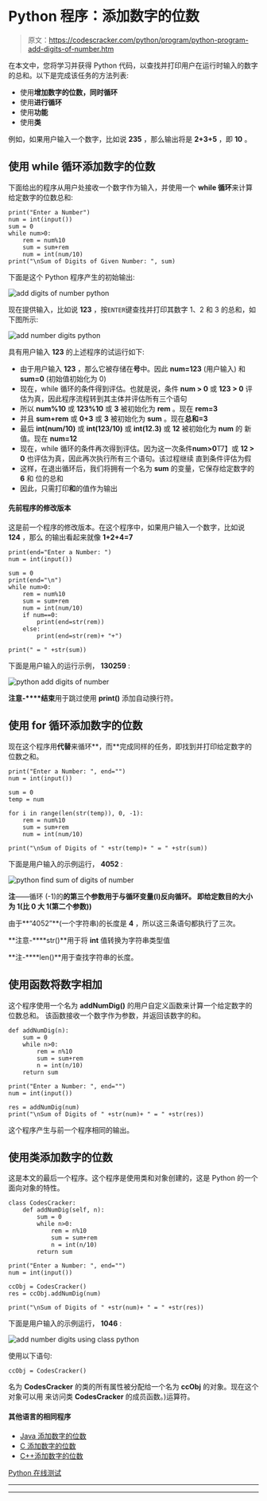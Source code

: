 # Python 程序：添加数字的位数

> 原文：<https://codescracker.com/python/program/python-program-add-digits-of-number.htm>

在本文中，您将学习并获得 Python 代码，以查找并打印用户在运行时输入的数字的总和。以下是完成该任务的方法列表:

*   使用**增加数字的位数，同时循环**
*   使用**进行循环**
*   使用**功能**
*   使用**类**

例如，如果用户输入一个数字，比如说 **235** ，那么输出将是 **2+3+5** ，即 **10** 。

## 使用 while 循环添加数字的位数

下面给出的程序从用户处接收一个数字作为输入，并使用一个 **while 循环**来计算给定数字的位数总和:

```
print("Enter a Number")
num = int(input())
sum = 0
while num>0:
    rem = num%10
    sum = sum+rem
    num = int(num/10)
print("\nSum of Digits of Given Number: ", sum)

```

下面是这个 Python 程序产生的初始输出:

![add digits of number python](img/741fe47af6b74108a93858725cb2e9c1.png)

现在提供输入，比如说 **123** ，按`ENTER`键查找并打印其数字 1、2 和 3 的总和，如下图所示:

![add number digits python](img/4c46bc868aa1adff9adcfe4b84498de9.png)

具有用户输入 **123** 的上述程序的试运行如下:

*   由于用户输入 **123** ，那么它被存储在**号**中。因此 **num=123** (用户输入) 和 **sum=0** (初始值初始化为 0)
*   现在，while 循环的条件得到评估。也就是说，条件 **num > 0** 或 **123 > 0** 评估为真，因此程序流程转到其主体并评估所有三个语句
*   所以 **num%10** 或 **123%10** 或 **3** 被初始化为 **rem** 。现在 **rem=3**
*   并且 **sum+rem** 或 **0+3** 或 **3** 被初始化为 **sum** 。现在**总和=3**
*   最后 **int(num/10)** 或 **int(123/10)** 或 **int(12.3)** 或 **12** 被初始化为 **num** 的 新值。现在 **num=12**
*   现在，while 循环的条件再次得到评估。因为这一次条件**num>0**T7】或 **12 > 0** 也评估为真，因此再次执行所有三个语句。该过程继续 直到条件评估为假
*   这样，在退出循环后，我们将拥有一个名为 **sum** 的变量，它保存给定数字的 **6** 和 位的总和
*   因此，只需打印**和**的值作为输出

#### 先前程序的修改版本

这是前一个程序的修改版本。在这个程序中，如果用户输入一个数字，比如说 **124** ，那么 的输出看起来就像 **1+2+4=7**

```
print(end="Enter a Number: ")
num = int(input())

sum = 0
print(end="\n")
while num>0:
    rem = num%10
    sum = sum+rem
    num = int(num/10)
    if num==0:
        print(end=str(rem))
    else:
        print(end=str(rem)+ "+")

print(" = " +str(sum))
```

下面是用户输入的运行示例， **130259** :

![python add digits of number](img/18a8d93c2c40503cbf2570f44a8b7ad2.png)

**注意-****结束**用于跳过使用 **print()** 添加自动换行符。

## 使用 for 循环添加数字的位数

现在这个程序用**代替**来循环**，而**完成同样的任务，即找到并打印给定数字的位数之和。

```
print("Enter a Number: ", end="")
num = int(input())

sum = 0
temp = num

for i in range(len(str(temp)), 0, -1):
    rem = num%10
    sum = sum+rem
    num = int(num/10)

print("\nSum of Digits of " +str(temp)+ " = " +str(sum))
```

下面是用户输入的示例运行， **4052** :

![python find sum of digits of number](img/81c22f8bc59a143619eeb87c1a2e8d72.png)

**注**——循环 (-1)的**的第三个参数用于与循环变量(I)反向循环。 即给定数目的大小为 1(比 0 大 1(第二个参数))**

由于**“4052”**(一个字符串)的长度是 **4** ，所以这三条语句都执行了三次。

**注意-****str()**用于将 **int** 值转换为字符串类型值

**注-****len()**用于查找字符串的长度。

## 使用函数将数字相加

这个程序使用一个名为 **addNumDig()** 的用户自定义函数来计算一个给定数字的位数总和。 该函数接收一个数字作为参数，并返回该数字的和。

```
def addNumDig(n):
    sum = 0
    while n>0:
        rem = n%10
        sum = sum+rem
        n = int(n/10)
    return sum

print("Enter a Number: ", end="")
num = int(input())

res = addNumDig(num)
print("\nSum of Digits of " +str(num)+ " = " +str(res))
```

这个程序产生与前一个程序相同的输出。

## 使用类添加数字的位数

这是本文的最后一个程序。这个程序是使用类和对象创建的，这是 Python 的一个面向对象的特性。

```
class CodesCracker:
    def addNumDig(self, n):
        sum = 0
        while n>0:
            rem = n%10
            sum = sum+rem
            n = int(n/10)
        return sum

print("Enter a Number: ", end="")
num = int(input())

ccObj = CodesCracker()
res = ccObj.addNumDig(num)

print("\nSum of Digits of " +str(num)+ " = " +str(res))
```

下面是用户输入的示例运行， **1046** :

![add number digits using class python](img/ce5f4d51010b54a59ff77d63fc0f33a3.png)

使用以下语句:

```
ccObj = CodesCracker()
```

名为 **CodesCracker** 的类的所有属性被分配给一个名为 **ccObj** 的对象。现在这个对象可以用 来访问类 **CodesCracker** 的成员函数。)运算符。

#### 其他语言的相同程序

*   [Java 添加数字的位数](/java/program/java-program-add-digits-of-number.htm)
*   [C 添加数字的位数](/c/program/c-program-add-number-digits.htm)
*   [C++添加数字的位数](/cpp/program/cpp-program-add-number-digits.htm)

[Python 在线测试](/exam/showtest.php?subid=10)

* * *

* * *